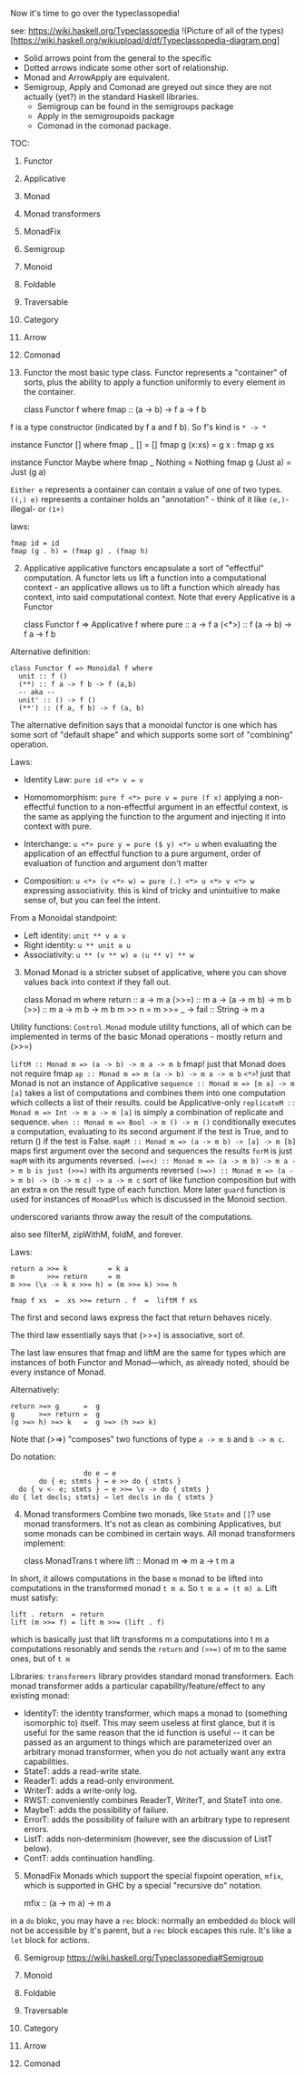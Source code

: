 Now it's time to go over the typeclassopedia!

see: https://wiki.haskell.org/Typeclassopedia
!(Picture of all of the types)[https://wiki.haskell.org/wikiupload/d/df/Typeclassopedia-diagram.png]

+ Solid arrows point from the general to the specific
+ Dotted arrows indicate some other sort of relationship.
+ Monad and ArrowApply are equivalent.
+ Semigroup, Apply and Comonad are greyed out since they are not actually (yet?) in the standard Haskell libraries.
  + Semigroup can be found in the semigroups package
  + Apply in the semigroupoids package
  + Comonad in the comonad package.

TOC:
  01. Functor
  02. Applicative
  03. Monad
  04. Monad transformers
  05. MonadFix
  06. Semigroup
  07. Monoid
  08. Foldable
  09. Traversable
  10. Category
  11. Arrow
  12. Comonad

01. Functor
the most basic type class. Functor represents a "container" of sorts, plus the
ability to apply a function uniformly to every element in the container.

    class Functor f where
      fmap :: (a -> b) -> f a -> f b

f is a type constructor (indicated by f a and f b). So f's kind is `* -> *`

instance Functor [] where
  fmap _ []     = []
  fmap g (x:xs) = g x : fmap g xs

instance Functor Maybe where
  fmap _ Nothing  = Nothing
  fmap g (Just a) = Just (g a)

`Either e` represents a container can contain a value of one of two types.
`((,) e)`  represents a container holds an "annotation" - think of it like
           `(e,)`-illegal- or `(1+)`

laws:

    fmap id = id
    fmap (g . h) = (fmap g) . (fmap h)

02. Applicative
applicative functors encapsulate a sort of "effectful" computation. A functor lets us
lift a function into a computational context - an applicative allows us to lift a
function which already has context, into said computational context. Note that every
Applicative is a Functor

    class Functor f => Applicative f where
      pure  :: a -> f a
      (<*>) :: f (a -> b) -> f a -> f b

Alternative definition:

    class Functor f => Monoidal f where
      unit :: f ()
      (**) :: f a -> f b -> f (a,b)
      -- aka --
      unit' :: () -> f ()
      (**') :: (f a, f b) -> f (a, b)

The alternative definition says that a monoidal functor is one which has some sort of
"default shape" and which supports some sort of "combining" operation.

Laws:

+ Identity Law: `pure id <*> v = v`

+ Homomomorphism: `pure f <*> pure v = pure (f x)` applying a non-effectful function to
a non-effectful argument in an effectful context, is the same as applying the
function to the argument and injecting it into context with pure.

+ Interchange: `u <*> pure y = pure ($ y) <*> u` when evaluating the application of an
effectful function to a pure argument, order of evaluation of function and argument
don't matter

+ Composition: `u <*> (v <*> w) = pure (.) <*> u <*> v <*> w` expressing associativity.
this is kind of tricky and unintuitive to make sense of, but you can feel the intent.

From a Monoidal standpoint:
+ Left identity: `unit ** v ≅ v`
+ Right identity: `u ** unit ≅ u`
+ Associativity: `u ** (v ** w) ≅ (u ** v) ** w`

03. Monad
Monad is a stricter subset of applicative, where you can shove values back into
context if they fall out.

    class Monad m where
      return ::   a -> m a
      (>>=)  :: m a -> (a -> m b) -> m b
      (>>)   :: m a ->        m b -> m b
      m >> n = m >>= \_ ->
      fail   :: String -> m a

Utility functions:
`Control.Monad` module utility functions, all of which can be implemented in terms of
the basic Monad operations - mostly return and (>>=)

`liftM :: Monad m => (a -> b) -> m a -> m b` fmap! just that Monad does not require
fmap
`ap :: Monad m => m (a -> b) -> m a -> m b` `<*>`! just that Monad is not an instance
of Applicative
`sequence :: Monad m => [m a] -> m [a]` takes a list of computations and combines
them into one computation which collects a list of their results. could be
Applicative-only
`replicateM :: Monad m => Int -> m a -> m [a]` is simply a combination of replicate and
sequence.
`when :: Monad m => Bool -> m () -> m ()` conditionally executes a computation,
evaluating to its second argument if the test is True, and to return () if the test
is False.
`mapM :: Monad m => (a -> m b) -> [a] -> m [b]` maps first argument over the second
and sequences the results
`forM` is just `mapM` with its arguments reversed.
`(=<<) :: Monad m => (a -> m b) -> m a -> m b is just (>>=)` with its arguments
reversed
`(>=>) :: Monad m => (a -> m b) -> (b -> m c) -> a -> m c` sort of like function
composition but with an extra `m` on the result type of each function. More later
`guard` function is used for instances of `MonadPlus` which is discussed in the
Monoid section.

underscored variants throw away the result of the computations.

also see filterM, zipWithM, foldM, and forever.

Laws:

    return a >>= k          = k a
    m        >>= return     = m
    m >>= (\x -> k x >>= h) = (m >>= k) >>= h

    fmap f xs  =  xs >>= return . f  =  liftM f xs

The first and second laws express the fact that return behaves nicely.

The third law essentially says that (>>=) is associative, sort of.

The last law ensures that fmap and liftM are the same for types which are instances
of both Functor and Monad—which, as already noted, should be every instance of Monad.

Alternatively:

    return >=> g      =  g
    g      >=> return =  g
    (g >=> h) >=> k   =  g >=> (h >=> k)

Note that (>=>) "composes" two functions of type `a -> m b` and `b -> m c`.

Do notation:

                      do e → e
           do { e; stmts } → e >> do { stmts }
      do { v <- e; stmts } → e >>= \v -> do { stmts }
    do { let decls; stmts} → let decls in do { stmts }

04. Monad transformers
Combine two monads, like `State` and `[]`? use monad transformers. It's not as clean
as combining Applicatives, but some monads can be combined in certain ways. All monad
transformers implement:

    class MonadTrans t where
      lift :: Monad m => m a -> t m a

In short, it allows computations in the base `m` monad to be lifted into computations
in the transformed monad `t m a`. So `t m a = (t m) a`. Lift must satisfy:

    lift . return  = return
    lift (m >>= f) = lift m >>= (lift . f)

which is basically just that lift transforms m a computations into t m a computations
resonably and sends the `return` and `(>>=)` of m to the same ones, but of `t m`

Libraries: `transformers` library provides standard monad transformers. Each monad
transformer adds a particular capability/feature/effect to any existing monad:

+ IdentityT: the identity transformer, which maps a monad to (something isomorphic
    to) itself. This may seem useless at first glance, but it is useful for the same
    reason that the id function is useful -- it can be passed as an argument to things
    which are parameterized over an arbitrary monad transformer, when you do not actually
    want any extra capabilities.
+ StateT: adds a read-write state.
+ ReaderT: adds a read-only environment.
+ WriterT: adds a write-only log.
+ RWST: conveniently combines ReaderT, WriterT, and StateT into one.
+ MaybeT: adds the possibility of failure.
+ ErrorT: adds the possibility of failure with an arbitrary type to represent errors.
+ ListT: adds non-determinism (however, see the discussion of ListT below).
+ ContT: adds continuation handling.

05. MonadFix
Monads which support the special fixpoint operation, `mfix`, which is supported in
GHC by a special "recursive do" notation.
    
    mfix :: (a -> m a) -> m a

in a `do` blokc, you may have a `rec` block: normally an embedded `do` block will not
be accessible by it's parent, but a `rec` block escapes this rule. It's like a `let`
block for actions.

06. Semigroup
https://wiki.haskell.org/Typeclassopedia#Semigroup

07. Monoid
08. Foldable
09. Traversable
10. Category
11. Arrow
12. Comonad
